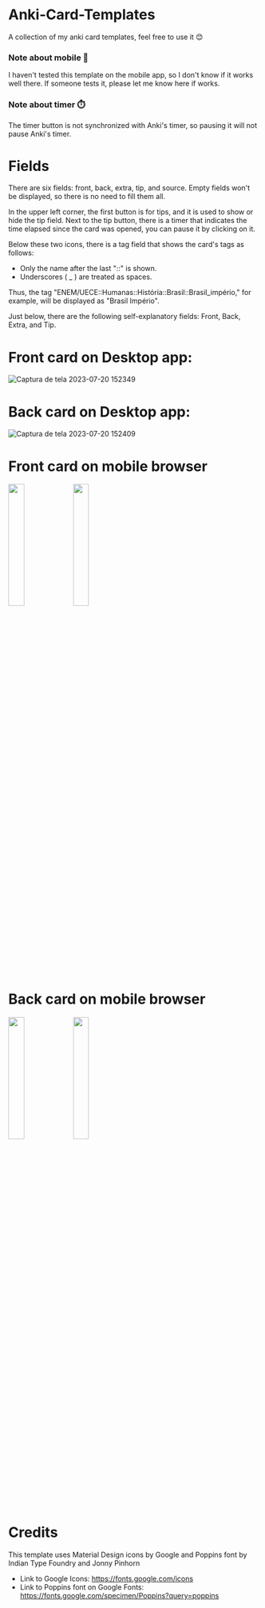 # Anki-Card-Templates
A collection of my anki card templates, feel free to use it 😊
### Note about mobile 📱
 I haven't tested this template on the mobile app, so I don't know if it works well there.
 If someone tests it, please let me know here if works.
### Note about timer ⏱️
The timer button is not synchronized with Anki's timer, so pausing it will not pause Anki's timer.
# Fields
There are six fields: front, back, extra, tip, and source.
Empty fields won't be displayed, so there is no need to fill them all.

In the upper left corner, the first button is for tips, and it is used to show or hide the tip field. Next to the tip button, there is a timer that indicates the time elapsed since the card was opened, you can pause it by clicking on it.

Below these two icons, there is a tag field that shows the card's tags as follows:
- Only the name after the last "::" is shown.
- Underscores ( _ ) are treated as spaces.

Thus, the tag "ENEM/UECE::Humanas::História::Brasil::Brasil_império," for example, will be displayed as "Brasil Império".

Just below, there are the following self-explanatory fields: Front, Back, Extra, and Tip.
# Front card on Desktop app:
![Captura de tela 2023-07-20 152349](https://github.com/SweetMeh/Anki-Card-Templates/assets/115176622/f1170ade-59d8-48b9-bb8d-53f1ef1e33e7)
# Back card on Desktop app:
![Captura de tela 2023-07-20 152409](https://github.com/SweetMeh/Anki-Card-Templates/assets/115176622/3203c2e7-f784-463d-a644-6dc5d1d357e3)

# Front card on mobile browser
<img src="https://github.com/SweetMeh/Anki-Card-Templates/assets/115176622/60086224-371f-4c9c-93ea-96b813423227" width=25% height=25%>
<img src="https://github.com/SweetMeh/Anki-Card-Templates/assets/115176622/b010aa5b-2146-49f3-ba54-18709b0d63f4" width=25% height=25%>

# Back card on mobile browser
<img src="https://github.com/SweetMeh/Anki-Card-Templates/assets/115176622/e827529a-3fd7-4195-a8e7-15ab541a94a1" width=25% height=25%>
<img src="https://github.com/SweetMeh/Anki-Card-Templates/assets/115176622/6ea43ff0-4b25-43a2-8d9b-f3b965fac44a" width=25% height=25%>

# Credits
This template uses Material Design icons by Google and Poppins font by Indian Type Foundry and Jonny Pinhorn

- Link to Google Icons:
https://fonts.google.com/icons
- Link to Poppins font on Google Fonts:
https://fonts.google.com/specimen/Poppins?query=poppins
